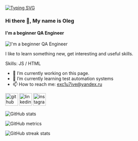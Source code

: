 <a href="https://git.io/typing-svg"><img src="https://readme-typing-svg.herokuapp.com?font=Fira+Code&size=30&pause=1001&color=F70000&center=true&multiline=true&width=435&lines=QA+Engineer" alt="Typing SVG" /></a>

### Hi there 👋, My name is Oleg
#### I'm a beginner QA Engineer
![I'm a beginner QA Engineer](https://camo.githubusercontent.com/29137a622c86b65c2dfc11a07295c56779eb13acb781e0ccfe00c7144b7d6173/68747470733a2f2f76696e63656e742d79616f32372e6769746875622e696f2f70682d69636f6e2d67656e2f6769742e706e67)

I like to learn something new, get interesting and useful skills.

Skills:  JS / HTML 

- 🔭 I’m currently working on this page. 
- 🌱 I’m currently learning test automation systems 
- 📫 How to reach me: exc1u7ive@yandex.ru 


[<img src='https://cdn.jsdelivr.net/npm/simple-icons@3.0.1/icons/github.svg' alt='github' height='40'>](https://github.com/Exc1u7ive)  [<img src='https://cdn.jsdelivr.net/npm/simple-icons@3.0.1/icons/linkedin.svg' alt='linkedin' height='40'>](https://www.linkedin.com/in/Exc1u7ive/)  [<img src='https://cdn.jsdelivr.net/npm/simple-icons@3.0.1/icons/instagram.svg' alt='instagram' height='40'>](https://www.instagram.com/Exclu7ive/)  

![GitHub stats](https://github-readme-stats.vercel.app/api?username=Exc1u7ive&show_icons=true)  

![GitHub metrics](https://metrics.lecoq.io/Exc1u7ive)  

![GitHub streak stats](https://streak-stats.demolab.com/?user=Exc1u7ive)  

